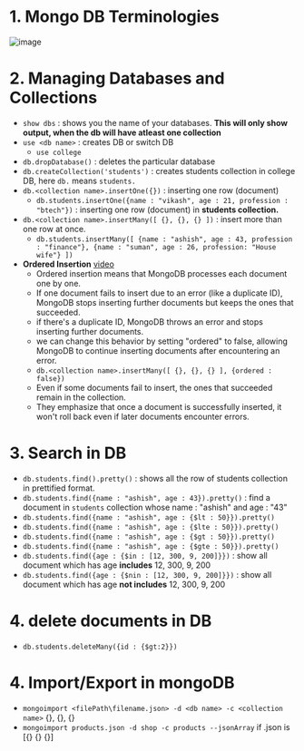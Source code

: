 # 1. Mongo DB Terminologies
![image](https://github.com/hiimvikash/mongodb/assets/71629248/8f93110f-0fd9-488f-aa20-760d6d63329b)

# 2. Managing Databases and Collections
- ```show dbs``` : shows you the name of your databases. **This will only show output, when the db will have atleast one collection**
- ```use <db name>``` : creates  DB or switch DB
    - ```use college```
- ```db.dropDatabase()``` : deletes the particular database
- ```db.createCollection('students')``` : creates students collection in college DB, here ```db.``` means ```students.```
- ```db.<collection name>.insertOne({})``` : inserting one row (document)
    -  ```db.students.insertOne({name : "vikash", age : 21, profession : "btech"})``` : inserting one row (document) in **students collection.**
-  ```db.<collection name>.insertMany([ {}, {}, {} ])``` : insert more than one row at once.
    - ```db.students.insertMany([ {name : "ashish", age : 43, profession : "finance"}, {name : "suman", age : 26, profession: "House wife"} ])```
- **Ordered Insertion** [video](https://youtu.be/v3rKeOpqKV4?si=7T9WF-SRgVDgJUa4)
    - Ordered insertion means that MongoDB processes each document one by one.
    - If one document fails to insert due to an error (like a duplicate ID), MongoDB stops inserting further documents but keeps the ones that succeeded.
    -  if there's a duplicate ID, MongoDB throws an error and stops inserting further documents.
    - we can change this behavior by setting "ordered" to false, allowing MongoDB to continue inserting documents after encountering an error.
    - ```db.<collection name>.insertMany([ {}, {}, {} ], {ordered : false})```
    - Even if some documents fail to insert, the ones that succeeded remain in the collection.
    - They emphasize that once a document is successfully inserted, it won't roll back even if later documents encounter errors.
# 3. Search in DB 
- ```db.students.find().pretty()``` : shows all the row of students collection in prettified format.
- ```db.students.find({name : "ashish", age : 43}).pretty()``` : find a document in ```students``` collection whose name : "ashish" and age : "43"
- ```db.students.find({name : "ashish", age : {$lt : 50}}).pretty()```
- ```db.students.find({name : "ashish", age : {$lte : 50}}).pretty()```
- ```db.students.find({name : "ashish", age : {$gt : 50}}).pretty()```
- ```db.students.find({name : "ashish", age : {$gte : 50}}).pretty()```
- ```db.students.find({age : {$in : [12, 300, 9, 200]}})``` : show all document which has age **includes** 12, 300, 9, 200
- ```db.students.find({age : {$nin : [12, 300, 9, 200]}})``` : show all document which has age **not includes** 12, 300, 9, 200
# 4. delete documents in DB
- ```db.students.deleteMany({id : {$gt:2}})```
# 4. Import/Export in mongoDB
- ```mongoimport <filePath\filename.json> -d <db name> -c <collection name>``` {}, {}, {}
- ```mongoimport products.json -d shop -c products --jsonArray``` if .json is  [{} {} {}]
